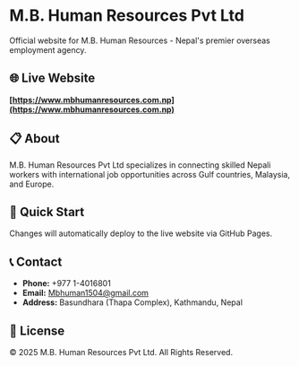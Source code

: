 # M.B. Human Resources Pvt Ltd

Official website for M.B. Human Resources - Nepal's premier overseas employment agency.

## 🌐 Live Website

**[https://www.mbhumanresources.com.np](https://www.mbhumanresources.com.np)**

## 📋 About

M.B. Human Resources Pvt Ltd specializes in connecting skilled Nepali workers with international job opportunities across Gulf countries, Malaysia, and Europe.

## 🚀 Quick Start



Changes will automatically deploy to the live website via GitHub Pages.

## 📞 Contact

- **Phone:** +977 1-4016801
- **Email:** Mbhuman1504@gmail.com
- **Address:** Basundhara (Thapa Complex), Kathmandu, Nepal

## 📄 License

© 2025 M.B. Human Resources Pvt Ltd. All Rights Reserved.

